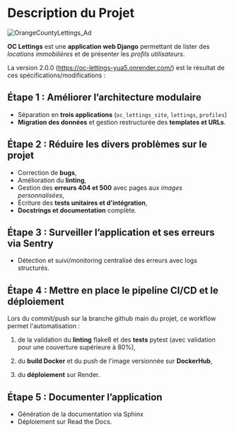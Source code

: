 # Description du Projet

![OrangeCountyLettings_Ad](https://user.oc-static.com/upload/2023/07/20/1689880374259_Orange%20County%20Lettings%20Ad.png)

**OC Lettings** est une **application web Django** permettant de lister des *locations immobilières* et de présenter les *profils utilisateurs*.

La version 2.0.0 (https://oc-lettings-yua5.onrender.com/) est le résultat de ces spécifications/modifications :

## Étape 1 : Améliorer l’architecture modulaire

   - Séparation en **trois applications** (`oc_lettings_site`, `lettings`, `profiles`)
   - **Migration des données** et gestion restructurée des **templates et URLs**.

## Étape 2 : Réduire les divers problèmes sur le projet

   - Correction de **bugs**,
   - Amélioration du **linting**,
   - Gestion des **erreurs 404 et 500** avec pages aux *images personnalisées*,
   - Écriture des **tests unitaires et d'intégration**,
   - **Docstrings et documentation** complète.

## Étape 3 : Surveiller l’application et ses erreurs via Sentry

   - Détection et suivi/monitoring centralisé des erreurs avec logs structurés.

## Étape 4 : Mettre en place le pipeline CI/CD et le déploiement

Lors du commit/push sur la branche github main du projet, ce workflow permet l'automatisation : 

1. de la validation du **linting** flake8 et des **tests** pytest (avec validation pour une couverture supérieure à 80%),

2. du **build Docker** et du push de l'image versionnée sur **DockerHub**,

3. du **déploiement** sur Render.

## Étape 5 : Documenter l’application

   - Génération de la documentation via Sphinx 
   - Déploiement sur Read the Docs.
